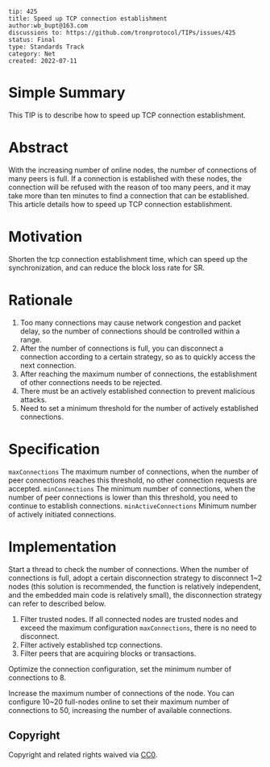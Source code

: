```
tip: 425
title: Speed up TCP connection establishment
author:wb_bupt@163.com
discussions to: https://github.com/tronprotocol/TIPs/issues/425
status: Final
type: Standards Track
category: Net
created: 2022-07-11
```

# Simple Summary
This TIP is to describe how to speed up TCP connection establishment.

# Abstract
With the increasing number of online nodes, the number of connections of many peers is full. If a connection is established with these nodes, the connection will be refused with the reason of too many peers, and it may take more than ten minutes to find a connection that can be established. This article details how to speed up TCP connection establishment.

# Motivation
Shorten the tcp connection establishment time, which can speed up the synchronization, and can reduce the block loss rate for SR.

# Rationale
1. Too many connections may cause network congestion and packet delay, so the number of connections should be controlled within a range.
2. After the number of connections is full, you can disconnect a connection according to a certain strategy, so as to quickly access the next connection.
3. After reaching the maximum number of connections, the establishment of other connections needs to be rejected.
4. There must be an actively established connection to prevent malicious attacks.
5. Need to set a minimum threshold for the number of actively established connections.

# Specification
`maxConnections` The maximum number of connections, when the number of peer connections reaches this threshold, no other connection requests are accepted.
`minConnections` The minimum number of connections, when the number of peer connections is lower than this threshold, you need to continue to establish connections.
`minActiveConnections` Minimum number of actively initiated connections.

# Implementation
Start a thread to check the number of connections. When the number of connections is full, adopt a certain disconnection strategy to disconnect 1~2 nodes (this solution is recommended, the function is relatively independent, and the embedded main code is relatively small), the disconnection strategy can refer to described below.
1. Filter trusted nodes. If all connected nodes are trusted nodes and exceed the maximum configuration `maxConnections`, there is no need to disconnect.
2. Filter actively established tcp connections.
3. Filter peers that are acquiring blocks or transactions.

Optimize the connection configuration, set the minimum number of connections to 8. 

Increase the maximum number of connections of the node. You can configure 10~20 full-nodes online to set their maximum number of connections to 50, increasing the number of available connections.

## Copyright

Copyright and related rights waived via [CC0](LICENSE.md).

